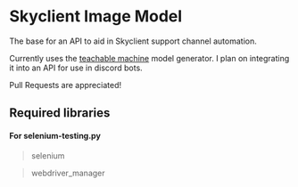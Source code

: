 # Skyclient Image Model

The base for an API to aid in Skyclient support channel automation.

Currently uses the [teachable machine](https://teachablemachine.withgoogle.com/train/image) model generator. I plan on integrating it into an API for use in discord bots.

Pull Requests are appreciated!

## Required libraries

#### For **__selenium-testing.py__**

> selenium

> webdriver_manager